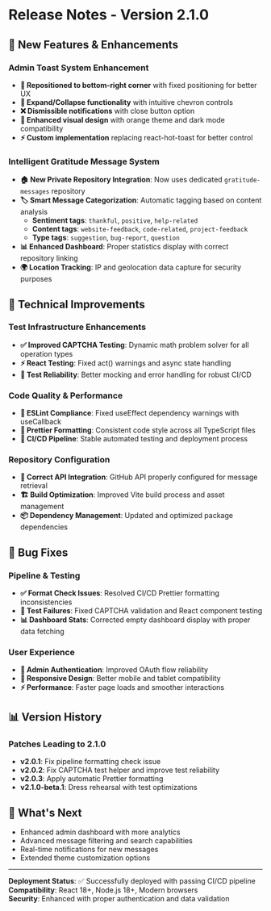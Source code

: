 # Release Notes - Version 2.1.0

## 🚀 New Features & Enhancements

### Admin Toast System Enhancement
- **📍 Repositioned to bottom-right corner** with fixed positioning for better UX
- **🔽 Expand/Collapse functionality** with intuitive chevron controls  
- **❌ Dismissible notifications** with close button option
- **🎨 Enhanced visual design** with orange theme and dark mode compatibility
- **⚡ Custom implementation** replacing react-hot-toast for better control

### Intelligent Gratitude Message System
- **🏠 New Private Repository Integration**: Now uses dedicated `gratitude-messages` repository
- **🏷️ Smart Message Categorization**: Automatic tagging based on content analysis
  - **Sentiment tags**: `thankful`, `positive`, `help-related`
  - **Content tags**: `website-feedback`, `code-related`, `project-feedback`  
  - **Type tags**: `suggestion`, `bug-report`, `question`
- **📊 Enhanced Dashboard**: Proper statistics display with correct repository linking
- **🌍 Location Tracking**: IP and geolocation data capture for security purposes

## 🔧 Technical Improvements

### Test Infrastructure Enhancements
- **✅ Improved CAPTCHA Testing**: Dynamic math problem solver for all operation types
- **⚡ React Testing**: Fixed act() warnings and async state handling
- **🧪 Test Reliability**: Better mocking and error handling for robust CI/CD

### Code Quality & Performance
- **📏 ESLint Compliance**: Fixed useEffect dependency warnings with useCallback
- **💅 Prettier Formatting**: Consistent code style across all TypeScript files
- **🔄 CI/CD Pipeline**: Stable automated testing and deployment process

### Repository Configuration
- **🔗 Correct API Integration**: GitHub API properly configured for message retrieval
- **🏗️ Build Optimization**: Improved Vite build process and asset management
- **📦 Dependency Management**: Updated and optimized package dependencies

## 🐛 Bug Fixes

### Pipeline & Testing
- **✅ Format Check Issues**: Resolved CI/CD Prettier formatting inconsistencies
- **🧪 Test Failures**: Fixed CAPTCHA validation and React component testing
- **📊 Dashboard Stats**: Corrected empty dashboard display with proper data fetching

### User Experience
- **🔄 Admin Authentication**: Improved OAuth flow reliability
- **📱 Responsive Design**: Better mobile and tablet compatibility
- **⚡ Performance**: Faster page loads and smoother interactions

## 📊 Version History

### Patches Leading to 2.1.0
- **v2.0.1**: Fix pipeline formatting check issue
- **v2.0.2**: Fix CAPTCHA test helper and improve test reliability  
- **v2.0.3**: Apply automatic Prettier formatting
- **v2.1.0-beta.1**: Dress rehearsal with test optimizations

## 🔮 What's Next

- Enhanced admin dashboard with more analytics
- Advanced message filtering and search capabilities
- Real-time notifications for new messages
- Extended theme customization options

---

**Deployment Status**: ✅ Successfully deployed with passing CI/CD pipeline  
**Compatibility**: React 18+, Node.js 18+, Modern browsers  
**Security**: Enhanced with proper authentication and data validation